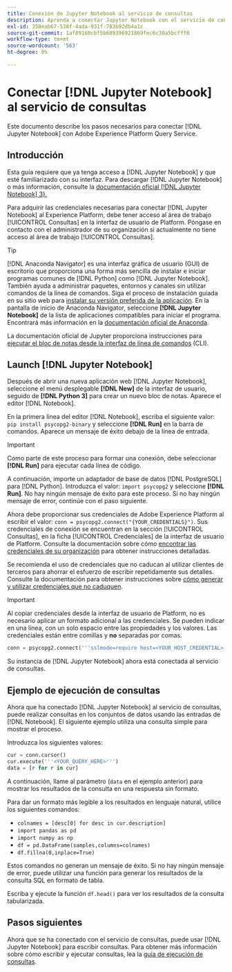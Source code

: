 ```yaml
---
title: Conexión de Jupyter Notebook al servicio de consultas
description: Aprenda a conectar Jupyter Notebook con el servicio de consultas de Adobe Experience Platform.
exl-id: 358eab67-538f-4ada-931f-783b92db4a1c
source-git-commit: 1af89160cbf5b689396921869fec6c30a5bcfff0
workflow-type: tm+mt
source-wordcount: '563'
ht-degree: 0%

---
```


# Conectar [!DNL Jupyter Notebook] al servicio de consultas

Este documento describe los pasos necesarios para conectar [!DNL Jupyter Notebook] con Adobe Experience Platform Query Service.

## Introducción

Esta guía requiere que ya tenga acceso a [!DNL Jupyter Notebook] y que esté familiarizado con su interfaz. Para descargar [!DNL Jupyter Notebook] o más información, consulte la [documentación oficial [!DNL Jupyter Notebook] 3}.](https://jupyter.org/)

Para adquirir las credenciales necesarias para conectar [!DNL Jupyter Notebook] al Experience Platform, debe tener acceso al área de trabajo [!UICONTROL Consultas] en la interfaz de usuario de Platform. Póngase en contacto con el administrador de su organización si actualmente no tiene acceso al área de trabajo [!UICONTROL Consultas].

>[!TIP]
>
>[!DNL Anaconda Navigator] es una interfaz gráfica de usuario (GUI) de escritorio que proporciona una forma más sencilla de instalar e iniciar programas comunes de [!DNL Python] como [!DNL Jupyter Notebook]. También ayuda a administrar paquetes, entornos y canales sin utilizar comandos de la línea de comandos.
>Siga el proceso de instalación guiada en su sitio web para [instalar su versión preferida de la aplicación](https://docs.anaconda.com/anaconda/install/).
>En la pantalla de inicio de Anaconda Navigator, seleccione **[!DNL Jupyter Notebook]** de la lista de aplicaciones compatibles para iniciar el programa.
>Encontrará más información en la [documentación oficial de Anaconda](https://docs.anaconda.com/anaconda/navigator/).

La documentación oficial de Jupyter proporciona instrucciones para [ejecutar el bloc de notas desde la interfaz de línea de comandos](https://docs.jupyter.org/en/latest/running.html#how-do-i-open-a-specific-notebook) (CLI).

## Launch [!DNL Jupyter Notebook]

Después de abrir una nueva aplicación web [!DNL Jupyter Notebook], seleccione el menú desplegable **[!DNL New]** de la interfaz de usuario, seguido de **[!DNL Python 3]** para crear un nuevo bloc de notas. Aparece el editor [!DNL Notebook].

En la primera línea del editor [!DNL Notebook], escriba el siguiente valor: `pip install psycopg2-binary` y seleccione **[!DNL Run]** en la barra de comandos. Aparece un mensaje de éxito debajo de la línea de entrada.

>[!IMPORTANT]
>
>Como parte de este proceso para formar una conexión, debe seleccionar **[!DNL Run]** para ejecutar cada línea de código.

A continuación, importe un adaptador de base de datos [!DNL PostgreSQL] para [!DNL Python]. Introduzca el valor: `import psycopg2` y seleccione **[!DNL Run]**. No hay ningún mensaje de éxito para este proceso. Si no hay ningún mensaje de error, continúe con el paso siguiente.

Ahora debe proporcionar sus credenciales de Adobe Experience Platform al escribir el valor: `conn = psycopg2.connect("{YOUR_CREDENTIALS}")`. Sus credenciales de conexión se encuentran en la sección [!UICONTROL Consultas], en la ficha [!UICONTROL Credenciales] de la interfaz de usuario de Platform. Consulte la documentación sobre cómo [encontrar las credenciales de su organización](../ui/credentials.md) para obtener instrucciones detalladas.

Se recomienda el uso de credenciales que no caducan al utilizar clientes de terceros para ahorrar el esfuerzo de escribir repetidamente sus detalles. Consulte la documentación para obtener instrucciones sobre [cómo generar y utilizar credenciales que no caduquen](../ui/credentials.md#non-expiring-credentials).

>[!IMPORTANT]
>
>Al copiar credenciales desde la interfaz de usuario de Platform, no es necesario aplicar un formato adicional a las credenciales. Se pueden indicar en una línea, con un solo espacio entre las propiedades y los valores. Las credenciales están entre comillas y **no** separadas por comas.

```python
conn = psycopg2.connect('''sslmode=require host=<YOUR_HOST_CREDENTIAL> port=80 dbname=prod:all user=<YOUR_ORGANIZATION_ID> password=<YOUR_PASSWORD>''')"
```

Su instancia de [!DNL Jupyter Notebook] ahora está conectada al servicio de consultas.

## Ejemplo de ejecución de consultas

Ahora que ha conectado [!DNL Jupyter Notebook] al servicio de consultas, puede realizar consultas en los conjuntos de datos usando las entradas de [!DNL Notebook]. El siguiente ejemplo utiliza una consulta simple para mostrar el proceso.

Introduzca los siguientes valores:

```python
cur = conn.cursor()
cur.execute('''<YOUR_QUERY_HERE>''')
data = [r for r in cur]
```

A continuación, llame al parámetro (`data` en el ejemplo anterior) para mostrar los resultados de la consulta en una respuesta sin formato.

Para dar un formato más legible a los resultados en lenguaje natural, utilice los siguientes comandos:

- `colnames = [desc[0] for desc in cur.description]`
- `import pandas as pd`
- `import numpy as np`
- `df = pd.DataFrame(samples,columns=colnames)`
- `df.fillna(0,inplace=True)`

Estos comandos no generan un mensaje de éxito. Si no hay ningún mensaje de error, puede utilizar una función para generar los resultados de la consulta SQL en formato de tabla.

Escriba y ejecute la función `df.head()` para ver los resultados de la consulta tabularizada.

## Pasos siguientes

Ahora que se ha conectado con el servicio de consultas, puede usar [!DNL Jupyter Notebook] para escribir consultas. Para obtener más información sobre cómo escribir y ejecutar consultas, lea la [guía de ejecución de consultas](../best-practices/writing-queries.md).
